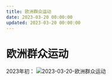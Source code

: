```yaml
---
title: 欧洲群众运动
date: 2023-03-20 00:00:00
updated: 2023-03-20 00:00:00
---
```


# 欧洲群众运动

2023年初：
![2023-03-20-欧洲群众运动](assets/2023-03-20-欧洲群众运动.jpeg)

